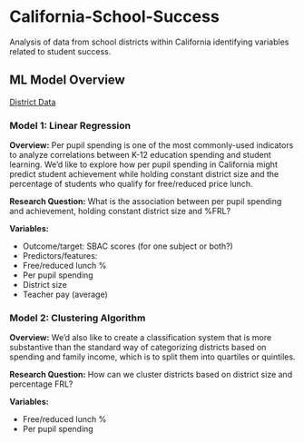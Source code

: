 # California-School-Success
Analysis of data from school districts within California identifying variables related to student success.

## ML Model Overview

[District Data](https://docs.google.com/spreadsheets/d/1L-_kRhlbA8bhKE99NOrL8IEGfn16WN_a/edit#gid=1976575567) 

### Model 1: Linear Regression

**Overview:**
Per pupil spending is one of the most commonly-used indicators to analyze correlations between K-12 education spending and student learning. We’d like to explore how per pupil spending in California might predict student achievement while holding constant district size and the percentage of students who qualify for free/reduced price lunch.

**Research Question:**
What is the association between per pupil spending and achievement, holding constant district size and %FRL?

**Variables:**
- Outcome/target: SBAC scores (for one subject or both?)
- Predictors/features: 
- Free/reduced lunch %
- Per pupil spending
- District size
- Teacher pay (average)

### Model 2: Clustering Algorithm

**Overview:** 
We’d also like to create a classification system that is more substantive than the standard way of categorizing districts based on spending and family income, which is to split them into quartiles or quintiles. 

**Research Question:**
How can we cluster districts based on district size and percentage FRL?

**Variables:**
- Free/reduced lunch %
- Per pupil spending
